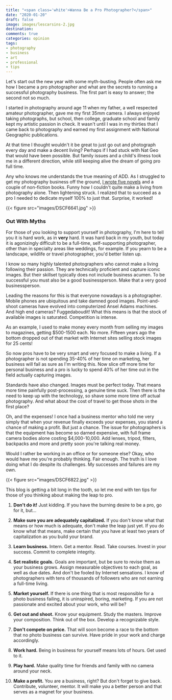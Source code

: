 ```yaml
---
title: "<span class='white'>Wanna Be a Pro Photographer?</span>"
date: "2020-01-20"
draft: false
image: images/lescarsins-2.jpg
destination:
comments: true
categories: opinion
tags:
- photography
- business
- art
- professional
- tips
---
```


Let's start out the new year with some myth-busting. People often ask me how I became a pro photographer and what are the secrets to running a successful photography business. The first part is easy to answer; the second not so much.

I started in photography around age 11 when my father, a well respected amateur photographer, gave me my first 35mm camera. I always enjoyed taking photographs, but school, then college, graduate school and family kept my artistic passion in check. It wasn't until I was in my thirties that I came back to photography and earned my first assignment with National Geographic publications. 

At that time I thought wouldn't it be great to just go out and photograph every day and make a decent living? Perhaps if I had stuck with Nat Geo that would have been possible. But family issues and a child's illness took me in a different direction, while still keeping alive the dream of going pro full time. 

Any who knows me understands the true meaning of ADD. As I struggled to get my photography business off the ground, [I wrote five novels](https://www.amazon.com/Lester-Picker/e/B009E6U9R0/?_encoding=UTF8&camp=1789&creative=390957&linkCode=ur2&tag=lestpick-20) and a couple of non-fiction books. Funny how I couldn't quite make a living from photography alone. Then lightening struck. I realized that to succeed as a pro I needed to dedicate myself 100% to just that. Surprise, it worked!

{{< figure src="images/DSCF6641.jpg" >}}

### Out With Myths

For those of you looking to support yourself in photography, I'm here to tell  you it is hard work, as in **very** hard. It was hard back in my youth, but today it is agonizingly difficult to be a full-time, self-supporting photographer, other than in specialty areas like weddings, for example. If you yearn to be a landscape, wildlife or travel photographer, you'd better listen up. 

I know so many highly talented photographers who cannot make a living following their passion. They are technically proficient and capture iconic images. But their skillset typically does not include business acumen. To be successful you must also be a good businessperson. Make that a very good businessperson.

Leading the reasons for this is that everyone nowadays is a photographer. Mobile phones are ubiquitous and take damned good images. Point-and-shoot cameras have evolved into computerized Ansel Adams machines. And high end cameras? Fuggedaboudit! What this means is that the stock of available images is saturated. Competition is intense. 

As an example, I used to make money every month from selling my images to magazines, getting $500-1500 each. No more. Fifteen years ago the bottom dropped out of that market with Internet sites selling stock images for 25 cents! 

So now pros have to be very smart and very focused to make a living. If a photographer is not spending 35-40% of her time on  marketing, her business will fail as sure as I'm writing this. Now slice off more time for personal business and a pro is lucky to spend 40% of her time out in the field actually capturing images. 

Standards have also changed. Images must be perfect today. That means more time painfully post-processing, a genuine time suck. Then there is the need to keep up with the technology, so shave some more time off actual photography. And what about the cost of travel to get those shots in the first place? 

Oh, and the expenses! I once had a business mentor who told me very simply that when your revenue finally exceeds your expenses, you stand a chance of making a profit. But just a chance. The issue for photographers is that the equipment has become so darned expensive, with full frame camera bodies alone costing $4,000-10,000. Add lenses, tripod, filters, backpacks and more and pretty soon you're talking real money. 

Would I rather be working in an office or for someone else? Okay, who would have me you're probably thinking. Fair enough. The truth is I love doing what I do despite its challenges. My successes and failures are my own. 

{{< figure src="images/DSCF6822.jpg" >}}

This blog is getting a bit long in the tooth, so let me end with ten tips for those of you thinking about making the leap to pro. 

1. **Don't do it!**  Just kidding. If you have the burning desire to be a pro, go for it, but...

2. **Make sure you are adequately capitalized.** If you don't know what that means or how much is adequate, don't make the leap just yet. If you do know what that means, make certain that you have at least two years of capitalization as you build your brand.

3. **Learn business.** Intern. Get a mentor. Read. Take courses. Invest in your success. Commit to complete integrity. 

4. **Set realistic goals.** Goals are important, but be sure to revise them as your business grows. Assign measurable objectives to each goal, as well as due dates. And don't be fooled by Internet sensations. I know of photographers with tens of thousands of followers who are not earning a full-time living. 

5. **Market yourself.** If there is one thing that is most responsible for a photo business failing, it is uninspired, boring, marketing. If you are not passionate and excited about your work, who will be? 

6. **Get out and shoot.** Know your equipment. Study the masters. Improve your composition. Think out of the box. Develop a recognizable style. 

7. **Don't compete on price.** That will soon become a race to the bottom that no photo business can survive. Have pride in your work and charge accordingly. 

8. **Work hard.** Being in business for yourself means lots of hours. Get used to it. 

9. **Play hard.** Make quality time for friends and family with no camera around your neck.  

10. **Make a profit.** You are a business, right? But don't forget to give  back. Contribute, volunteer, mentor. It will make you a better person and that serves as a magnet for your business. 








